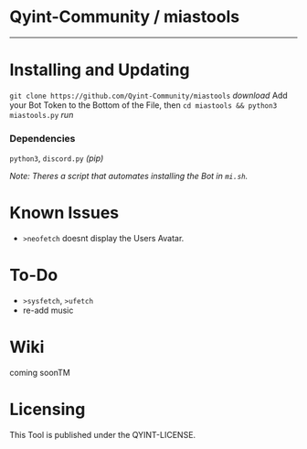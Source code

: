 # Qyint-Community / miastools
- - -

# Installing and Updating
`git clone https://github.com/Qyint-Community/miastools` *download*
Add your Bot Token to the Bottom of the File, then
`cd miastools && python3 miastools.py` *run*
### Dependencies
`python3`, `discord.py` *(pip)*

*Note: Theres a script that automates installing the Bot in `mi.sh`.*

# Known Issues
- `>neofetch` doesnt display the Users Avatar.
# To-Do
- `>sysfetch`, `>ufetch`
- re-add music

# Wiki
coming soonTM

# Licensing
This Tool is published under the QYINT-LICENSE.
